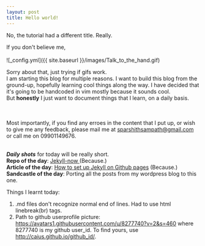 ```yaml
---
layout: post
title: Hello world!
---
```


No, the tutorial had a different title. Really.  

If you don't believe me,<br><br> 
![_config.yml]({{ site.baseurl }}/images/Talk_to_the_hand.gif)

Sorry about that, just trying if gifs work.<br>
I am starting this blog for multiple reasons. 
I want to build this blog from the ground-up, hopefully learning cool things along the way.
I have decided that it's going to be handcoded in vim mostly because it sounds cool.  
But <b>honestly</b> I just want to document things that I learn, on a daily basis. 

<br><br>
Most importantly, if you find any erroes in the content that I put up, or wish to give me any feedback, please mail me at sparshithsampath@gmail.com or call me on 09901149676.
<br><br>

 
<b><i>Daily shots</i></b> for today will be really short.<br>
<b>Repo of the day</b>: <a href="https://github.com/barryclark/jekyll-now"> Jekyll-now </a> (Because.)<br>
<b>Article of the day</b>: <a href="https://www.smashingmagazine.com/2014/08/build-blog-jekyll-github-pages/">How to set up Jekyll on Github pages</a> (Because.)<br>
<b>Sandcastle of the day</b>: Porting all the posts from my wordpress blog to this one.<br>

Things I learnt today:
1) .md files don't recognize normal end of lines. Had to use html linebreak(br) tags. <br> 
2) Path to github userprofile picture: https://avatars1.githubusercontent.com/u/8277740?v=2&s=460 where 8277740 is my github user_id. To find yours, use http://caius.github.io/github_id/.
